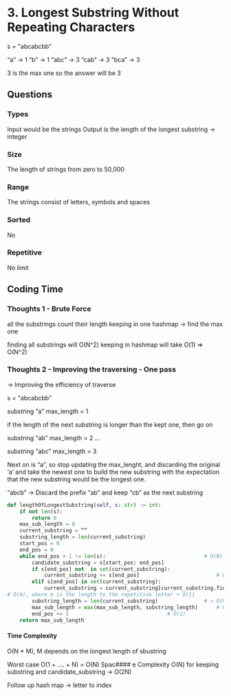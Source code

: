 # 3. Longest Substring Without Repeating Characters

s = "abcabcbb"

“a” -> 1
“b” -> 1
“abc” -> 3
“cab” -> 3
“bca” -> 3

3 is the max one so the answer will be 3
## Questions
### Types
Input would be the strings
Output is the length of the longest substring -> integer
### Size
The length of strings from zero to 50,000
### Range
The strings consist of letters, symbols and spaces

### Sorted
No

### Repetitive
No limit

## Coding Time
### Thoughts 1 - Brute Force
all the substrings
count their length
keeping in one hashmap -> find the max one

finding all substrings will O(N^2)
keeping in hashmap will take O(1)
=> O(N^2)
### Thoughts 2 - Improving the traversing - One pass
-> Improving the efficiency of traverse

s = "abcabcbb"

substring “a”
max_length = 1

if the length of the next substring is longer than the kept one, then go on

substring “ab”
max_length = 2
…

substring “abc”
max_length = 3

Next on is “a”, so stop updating the max_lenght, and discarding the original ‘a’ and take the newest one to build the new substring with the expectation that the new substring would be the longest one.

“abcb” -> Discard the prefix “ab” and keep “cb” as the next substring

```python
def lengthOfLongestSubstring(self, s: str) -> int:
    if not len(s):
        return 0
    max_sub_length = 0
    current_substring = “”
    substring_length = len(current_substring)
    start_pos = 0
    end_pos = 0
    while end_pos + 1 != len(s): 								# O(N)
        candidate_substring = s[start_pos: end_pos]						# <= O(N)
        if s[end_pos] not  in set(current_substring):						# <= O(N)
            current_substring += s[end_pos]							# O(1)
        elif s[end_pos] in set(current_substring):						# <= O(N)
            current_substring = current_substring[current_substring.find(s[end_pos]) + 1:] + s[end_pos]
# O(m), where m is the length to the repetitive letter + O(1)
        substring_length = len(current_substring)				# < O(N)
        max_sub_length = max(max_sub_length, substring_length) 		# O(1)
        end_pos += 1								# O(1)
    return max_sub_length
```
#### Time Complexity
O(N * M), M depends on the longest length of sbustring

Worst case O(1 + …. + N) = O(N)
Spac#### e Complexity
O(N) for keeping substring and candidate_substring
-> O(2N)

Follow up
hash map -> letter to index

